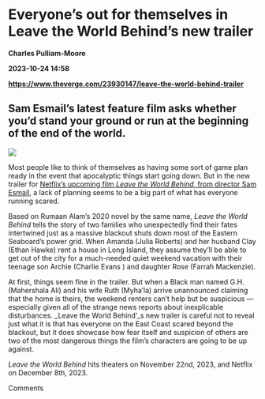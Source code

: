 # Everyone’s out for themselves in Leave the World Behind’s new trailer
**Charles Pulliam-Moore**

**2023-10-24 14:58**

**https://www.theverge.com/23930147/leave-the-world-behind-trailer**

Sam Esmail’s latest feature film asks whether you’d stand your ground or run at the beginning of the end of the world.
----------------------------------------------------------------------------------------------------------------------

![](https://cdn.vox-cdn.com/thumbor/nEnRJCz1peWy9zBTwTtwyFRckZI=/0x0:3840x1600/1200x628/filters:focal(1920x800:1921x801)/cdn.vox-cdn.com/uploads/chorus_asset/file/25027276/Leave_the_World_Behind_n_00_31_26_08.png)

Most people like to think of themselves as having some sort of game plan ready in the event that apocalyptic things start going down. But in the new trailer for [Netflix’s upcoming film _Leave the World Behind,_ from director Sam Esmail](https://www.theverge.com/23896161/leave-the-world-behind-trailer-date-netflix), a lack of planning seems to be a big part of what has everyone running scared.

Based on Rumaan Alam’s 2020 novel by the same name, _Leave the World Behind_ tells the story of two families who unexpectedly find their fates intertwined just as a massive blackout shuts down most of the Eastern Seaboard’s power grid. When Amanda (Julia Roberts) and her husband Clay (Ethan Hawke) rent a house in Long Island, they assume they’ll be able to get out of the city for a much-needed quiet weekend vacation with their teenage son Archie (Charlie Evans ) and daughter Rose (Farrah Mackenzie).

At first, things seem fine in the trailer. But when a Black man named G.H. (Mahershala Ali) and his wife Ruth (Myha’la) arrive unannounced claiming that the home is theirs, the weekend renters can’t help but be suspicious — especially given all of the strange news reports about inexplicable disturbances. _Leave the World Behind’_s new trailer is careful not to reveal just what it is that has everyone on the East Coast scared beyond the blackout, but it does showcase how fear itself and suspicion of others are two of the most dangerous things the film’s characters are going to be up against.

_Leave the World Behind_ hits theaters on November 22nd, 2023, and Netflix on December 8th, 2023.

Comments